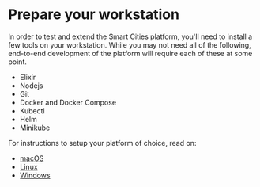 # Prepare your workstation
In order to test and extend the Smart Cities platform, you'll need to install a few tools on your workstation.
While you may not need all of the following, end-to-end development of the platform will require each of these at some point.
* Elixir
* Nodejs
* Git
* Docker and Docker Compose
* Kubectl
* Helm
* Minikube

For instructions to setup your platform of choice, read on:
* [macOS](https://github.com/smartcitiesdata/smartcitiesdata/wiki/macOS-Setup)
* [Linux](https://github.com/smartcitiesdata/smartcitiesdata/wiki/Linux-Setup)
* [Windows](https://github.com/smartcitiesdata/smartcitiesdata/wiki/Windows-Setup)